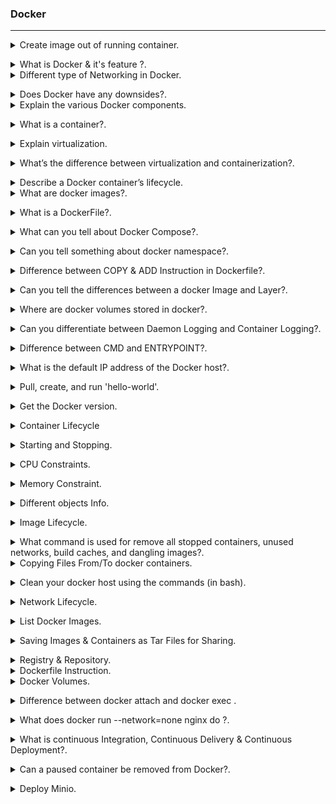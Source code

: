 ### Docker
--------------------------------------------------------------------------------------
<details>
<summary>Create image out of running container.</code></summary><br><b>

docker commit [OPTIONS] CONTAINER [REPOSITORY[:TAG]]

```shell
docker commit my-container my-image:my-tag
```

`my-container` is the name or ID of the running container.
`my-image` is the name of the new image.
`my-tag` is the optional tag for the new image.

</b></details>

<details>
<summary>What is Docker & it's feature ?.</code></summary><br><b>

Docker is an open-source containerization platform. It is used to automate the deployment of any application, using lightweight, portable containers.

Docker’s most essential features include:

* Application agility
* Developer productivity
* Easy modeling
* Operational efficiencies
* Placement and affinity
* Version control
</b></details>

<details>
<summary> Different type of Networking in Docker.</code></summary><br><b>

• bridge:  The default network driver. If you don’t specify a driver, this is the type of network you are creating. Bridge networks are usually used when your applications run in standalone containers that need to communicate, are best when you need multiple containers to communicate on the same Docker host.

• host: For standalone containers, remove network isolation between the container and the Docker host, and use the host’s networking directly, are best when the network stack should not be isolated from the Docker host, but you want other aspects of the container to be isolated. 

• overlay: Overlay networks connect multiple Docker daemons together and enable swarm services to communicate with each other. You can also use overlay networks to facilitate communication between a swarm service and a standalone container, or between two standalone containers on different Docker daemons. This strategy removes the need to do OS-level routing between these containers. are best when you need containers running on different Docker hosts to communicate, or when multiple applications work together using swarm services.

• macvlan: Macvlan networks allow you to assign a MAC address to a container, making it appear as a physical device on your network. The Docker daemon routes traffic to containers by their MAC addresses. Using the macvlan driver is sometimes the best choice when dealing with legacy applications that expect to be directly connected to the physical network, rather than routed through the Docker host’s network stack, are best when you are migrating from a VM setup or need your containers to look like physical hosts on your network, each with a unique MAC address.

• none: For this container, disable all networking. Usually used in conjunction with a custom network driver. none is not available for swarm services. 
</b></details>

<details>
<summary> Does Docker have any downsides?.</code></summary><br><b>

Docker isn’t perfect. It comes with its share of drawbacks, including:

* Lacks a storage option.
* Monitoring options are less than ideal.
* You can’t automatically reschedule inactive nodes.
* Automatic horizontal scaling set up is complicated.
</b></details>

<details>
<summary> Explain the various Docker components.</code></summary><br><b>

* `Docker Client`: Performs Docker build pull and run operations to open up communication with the Docker Host. The Docker command then employs Docker API to call any queries to run.

* `Docker Host`: Contains Docker daemon, containers, and associated images. The Docker daemon establishes a connection with the Registry. The stored images are the type of metadata dedicated to containerized applications.

* `Registry`: This is where Docker images are stored. There are two of them, 

public registry and  private one. 
Docker Hub and Docker Cloud are two public registries available for use by anyone.
</b></details>


<details>
<summary> What is a container?.</code></summary><br><b>

Containers are deployed applications bundled with all necessary dependencies and configuration files. All of the elements share the same OS kernel  and run as isolated systems in the host operating system.. Since the container isn’t tied to any one IT infrastructure, it can run on a different system or the cloud.
</b></details>

<details>
<summary> Explain virtualization.</code></summary><br><b>

A hypervisor is a software that makes virtualization happen because of which is sometimes referred to as the Virtual Machine Monitor. This divides the resources of the host system and allocates them to each guest environment installed such as a server, data storage, or application.
Virtualization lets you divide a system into a series of separate sections, each one acting as a distinct individual system. The virtual environment is called a virtual machine.

* Native Hypervisor: This type is also called a Bare-metal Hypervisor and runs directly on the underlying host system which also ensures direct access to the host hardware which is why it does not require base OS.

* Hosted Hypervisor: This type makes use of the underlying host operating system which has the existing OS installed.


</b></details>

<details>
<summary> What’s the difference between virtualization and containerization?.</code></summary><br><b>

Virtualization is an abstract version of a physical machine, while containerization is the abstract version of an application.
</b></details>


<details>
<summary> Describe a Docker container’s lifecycle.</code></summary><br><b>

* Create container
* Run container
* Pause container
* Unpause container
* Start container
* Stop container
* Restart container
* Kill container
* Destroy container
</b></details>

<details>
<summary> What are docker images?.</code></summary><br><b>

They are executable packages(bundled with application code & dependencies, software packages, etc.) for the purpose of creating containers. 
Docker images can be deployed to any docker environment and the containers can be spun up there to run the application.
</b></details>

<details>
<summary> What is a DockerFile?.</code></summary><br><b>

It is a  file that has all Instructions which need to build a docker image. filename should be `Dockerfile`
</b></details>

<details>
<summary> What can you tell about Docker Compose?.</code></summary><br><b>

It is a YAML file consisting of all the details regarding various services, networks, and volumes that are needed for setting up the Docker-based application. So, docker-compose is used for creating multiple containers, host them and establish communication between them. For the purpose of communication amongst the containers, ports are exposed by each and every container.
</b></details>

<details>
<summary> Can you tell something about docker namespace?.</code></summary><br><b>

A namespace is basically a Linux feature that ensures OS resources partition in a mutually exclusive manner. This forms the core concept behind containerization as namespaces introduce a layer of isolation amongst the containers. In docker, the namespaces ensure that the containers are portable and they don't affect the underlying host. Examples for namespace types that are currently being supported by Docker – PID, Mount, User, Network, IPC.
</b></details>

<details>
<summary> Difference between COPY & ADD Instruction in Dockerfile?.</code></summary><br><b>

Both the commands have similar functionality, but COPY is more preferred because of its higher transparency level than that of ADD.

* COPY provides just the basic support of copying local files into the container whereas

* ADD provides additional features like remote URL and tar extraction support.
</b></details>


<details>
<summary> Can you tell the differences between a docker Image and Layer?.</code></summary><br><b>

Image: This is built up from a series of read-only layers of instructions. An image corresponds to the docker container and is used for speedy operation due to the caching mechanism of each step.

Layer: Each layer corresponds to an instruction of the image’s Dockerfile. In simple words, the layer is also an image but it is the image of the instructions run.

The result of building a dockerfile is an image. Whereas the instructions present in this file add the layers to the image. The layers can be thought of as intermediate images. 
</b></details>

<details>
<summary>  Where are docker volumes stored in docker?.</code></summary><br><b>

Volumes are created and managed by Docker and cannot be accessed by non-docker entities. They are stored in Docker host filesystem at 
/var/lib/docker/volumes/
</b></details>

<details>
<summary> Can you differentiate between Daemon Logging and Container Logging?.</code></summary><br><b>

In docker, logging is supported at 2 levels and they are logging at the Daemon level or logging at the Container level.
Daemon Level has kind of logging has four levels- Debug, Info, Error, and Fatal.
- Debug has all the data that happened during the execution of the daemon process.
- Info carries all the information along with the error information during the execution of the daemon process.
- Errors have those errors that occurred during the execution of the daemon process.
- Fatal has the fatal errors that occurred during the execution.

Container Level:
- Container level logging can be done using the command: sudo docker run –it <container_name> /bin/bash
- In order to check for the container level logs, we can run the command: sudo docker logs <container_id>

</b></details>

<details>
<summary> Difference between CMD and ENTRYPOINT?.</code></summary><br><b>

* `CMD` command provides executable defaults for an executing container. In case the executable has to be omitted then the usage of ENTRYPOINT instruction along with the JSON array format has to be incorporated.

* `ENTRYPOINT` specifies that the instruction within it will always be run when the container starts. 
This command provides an option to configure the parameters and the executables. If the DockerFile does not have this command, then it would still get inherited from the base image mentioned in the FROM instruction.

* Most commonly used ENTRYPOINT is /bin/sh or /bin/bash for most of the base images.As part of good practices, every DockerFile should have at least one of these two commands.
</b></details>

<details>
<summary> What is the default IP address of the Docker host?.</code></summary><br><b>

` 172.17. 0.0/16`
</b></details>

<details>
<summary> Pull, create, and run 'hello-world'.</code></summary><br><b>

` docker run hello-world`
</b></details>

<details>
<summary> Get the Docker version.</code></summary><br><b>

` docker version `
</b></details>

<details>
<summary> Container Lifecycle</code></summary><br><b>

* [`docker create`](https://docs.docker.com/engine/reference/commandline/create) creates a container but does not start it.
* [`docker rename`](https://docs.docker.com/engine/reference/commandline/rename/) allows the container to be renamed.
* [`docker run`](https://docs.docker.com/engine/reference/commandline/run) creates and starts a container in one operation.
* [`docker rm`](https://docs.docker.com/engine/reference/commandline/rm) deletes a container.
* [`docker update`](https://docs.docker.com/engine/reference/commandline/update/) updates a container's resource limits.

If you want a transient container, 

`docker run --rm` : will remove the container after it stops.

`docker run -v $HOSTDIR:$DOCKERDIR` : To map a directory on the host to a docker container.

If you want to remove also the volumes associated with the container, the deletion of the container must include the `-v` switch like in `docker rm -v`.
</b></details>


<details>
<summary> Starting and Stopping.</code></summary><br><b>

* [`docker start`](https://docs.docker.com/engine/reference/commandline/start) starts a container so it is running.
* [`docker stop`](https://docs.docker.com/engine/reference/commandline/stop) stops a running container.
* [`docker restart`](https://docs.docker.com/engine/reference/commandline/restart) stops and starts a container.
* [`docker pause`](https://docs.docker.com/engine/reference/commandline/pause/) pauses a running container, "freezing" it in place.
* [`docker unpause`](https://docs.docker.com/engine/reference/commandline/unpause/) will unpause a running container.
* [`docker wait`](https://docs.docker.com/engine/reference/commandline/wait) blocks until running container stops.
* [`docker kill`](https://docs.docker.com/engine/reference/commandline/kill) sends a SIGKILL to a running container.
* [`docker attach`](https://docs.docker.com/engine/reference/commandline/attach) will connect to a running container.

If you want to detach from a running container, use `Ctrl + p, Ctrl + q`.
If you want to integrate a container with a [host process manager](https://docs.docker.com/engine/admin/host_integration/), start the daemon with `-r=false` then use `docker start -a`.

If you want to expose container ports through the host, see the [exposing ports](#exposing-ports) section.

Restart policies on crashed docker instances are [covered here](http://container42.com/2014/09/30/docker-restart-policies/).
</b></details>

<details>
<summary> CPU Constraints.</code></summary><br><b>


You can limit CPU, either using a percentage of all CPUs, or by using specific cores.  

For example, you can tell the [`cpu-shares`](https://docs.docker.com/engine/reference/run/#/cpu-share-constraint) setting.  The setting is a bit strange -- 1024 means 100% of the CPU, so if you want the container to take 50% of all CPU cores, you should specify 512.  See <https://goldmann.pl/blog/2014/09/11/resource-management-in-docker/#_cpu> for more:

```sh
docker run -it -c 512 agileek/cpuset-test
```

You can also only use some CPU cores using [`cpuset-cpus`](https://docs.docker.com/engine/reference/run/#/cpuset-constraint).  See <https://agileek.github.io/docker/2014/08/06/docker-cpuset/> for details and some nice videos:

```sh
docker run -it --cpuset-cpus=0,4,6 agileek/cpuset-test
```

Note that Docker can still **see** all of the CPUs inside the container -- it just isn't using all of them.  See <https://github.com/docker/docker/issues/20770> for more details.
</b></details>

<details>
<summary> Memory Constraint.</code></summary><br><b>

You can also set [memory constraints](https://docs.docker.com/engine/reference/run/#/user-memory-constraints) on Docker:

```sh
docker run -it -m 300M ubuntu:14.04 /bin/bash
```
</b></details>

<details>
<summary> Different objects Info.</code></summary><br><b>

* [`docker ps`](https://docs.docker.com/engine/reference/commandline/ps) shows running containers.
* [`docker logs`](https://docs.docker.com/engine/reference/commandline/logs) gets logs from container.  (You can use a custom log driver, but logs is only available for `json-file` and `journald` in 1.10).
* [`docker inspect`](https://docs.docker.com/engine/reference/commandline/inspect) looks at all the info on a container (including IP address).
* [`docker events`](https://docs.docker.com/engine/reference/commandline/events) gets events from container.
* [`docker port`](https://docs.docker.com/engine/reference/commandline/port) shows public facing port of container.
* [`docker top`](https://docs.docker.com/engine/reference/commandline/top) shows running processes in container.
* [`docker stats`](https://docs.docker.com/engine/reference/commandline/stats) shows containers' resource usage statistics.
* [`docker diff`](https://docs.docker.com/engine/reference/commandline/diff) shows changed files in the container's FS.

`docker ps -a` shows running and stopped containers.

`docker stats --all` shows a list of all containers, default shows just running.
</b></details>

<details>
<summary> Image Lifecycle.</code></summary><br><b>

* [`docker images`](https://docs.docker.com/engine/reference/commandline/images) shows all images.
* [`docker import`](https://docs.docker.com/engine/reference/commandline/import) creates an image from a tarball.
* [`docker build`](https://docs.docker.com/engine/reference/commandline/build) creates image from Dockerfile.
* [`docker commit`](https://docs.docker.com/engine/reference/commandline/commit) creates image from a container, pausing it temporarily if it is running.
* [`docker rmi`](https://docs.docker.com/engine/reference/commandline/rmi) removes an image.
* [`docker load`](https://docs.docker.com/engine/reference/commandline/load) loads an image from a tar archive as STDIN, including images and tags (as of 0.7).
* [`docker save`](https://docs.docker.com/engine/reference/commandline/save) saves an image to a tar archive stream to STDOUT with all parent layers, tags & versions (as of 0.7).
* [`docker history`](https://docs.docker.com/engine/reference/commandline/history) shows history of image.
* [`docker tag`](https://docs.docker.com/engine/reference/commandline/tag) tags an image to a name (local or registry).

</b></details>

<details>
<summary> What command is used for remove all stopped containers, unused networks, build caches, and dangling images?.</code></summary><br><b>

` docker system prune -f`

* `docker system prune`
* `docker volume prune`
* `docker network prune`
* `docker container prune`
* `docker image prune`
</b></details>

<details>
<summary> Copying Files From/To  docker containers.</code></summary><br><b>

` docker cp myfile.txt ccae4670f030:/usr/share`

Syntax to Copy from Container to Docker Host  
` docker cp {options} CONTAINER:SRC_PATH DEST_PATH `
</b></details>

<details>
<summary> Clean your docker host using the commands (in bash).</code></summary><br><b>
 
` docker stop  $(docker ps -aq) `
` docker rm -f $(docker ps -a -q) `
` docker volume rm $(docker volume ls -q) `
</b></details>

<details>
<summary> Network Lifecycle.</code></summary><br><b>


* [`docker network connect`](https://docs.docker.com/engine/reference/commandline/network_connect/) NETWORK CONTAINER Connect a container to a network
* [`docker network disconnect`](https://docs.docker.com/engine/reference/commandline/network_disconnect/) NETWORK CONTAINER Disconnect a container from a network

You can specify a [specific IP address for a container](https://blog.jessfraz.com/post/ips-for-all-the-things/):

```sh
# create a new bridge network with your subnet and gateway for your ip block
docker network create --subnet 203.0.113.0/24 --gateway 203.0.113.254 iptastic

# run a nginx container with a specific ip in that block
$ docker run --rm -it --net iptastic --ip 203.0.113.2 nginx

# curl the ip from any other place (assuming this is a public ip block duh)
$ curl 203.0.113.2
```
</b></details>

<details>
<summary> List Docker Images.</code></summary><br><b>

`docker images` : to list Docker Images.

`docker images -a` : Show all images(default hides intermediate images).

`docker images alpine:3.7` : List images by name and tag.

`docker images --no-trunc` : List the full length image IDs.

`docker images --filter=reference='alpine'` : List images with filter.

</b></details>

<details>
<summary> Saving Images & Containers as Tar Files for Sharing.</code></summary><br><b>

save and load work with Docker images.

save works with Docker images. It saves everything needed to build a container from scratch. Use this command if you want to share an image with others.

load works with Docker images. Use this command if you want to run an image exported with save. Unlike pull, which requires connecting to a Docker registry, load can import from anywhere (e.g. a file system, URLs).

export works with Docker containers, and it exports a snapshot of the container’s file system. Use this command if you want to share or back up the result of building an image.

import works with the file system of an exported container, and it imports it as a Docker image. Use this command if you have an exported file system you want to explore or use as a layer for a new image.

Load an image from file:

```sh
docker load < my_image.tar.gz
```

Save an existing image:

```sh
docker save my_image:my_tag | gzip > my_image.tar.gz
```

Import a container as an image from file:

```sh
cat my_container.tar.gz | docker import - my_image:my_tag
```

Export an existing container:

```sh
docker export my_container | gzip > my_container.tar.gz
```

Difference between loading a saved image and importing an exported container as an image.

Loading an image using the `load` command creates a new image including its history.  
Importing a container as an image using the `import` command creates a new image excluding the history which results in a smaller image size compared to loading an image.
</b></details>

<details>
<summary> Registry & Repository.</code></summary><br><b>

A repository is a *hosted* collection of tagged images that together create the file system for a container.

A registry is a *host* -- a server that stores repositories and provides an HTTP API for [managing the uploading and downloading of repositories](https://docs.docker.com/engine/tutorials/dockerrepos/).

Docker.com hosts its own [index](https://hub.docker.com/) to a central registry which contains a large number of repositories.  Having said that, the central docker registry [does not do a good job of verifying images](https://titanous.com/posts/docker-insecurity) and should be avoided if you're worried about security.

* [`docker login`](https://docs.docker.com/engine/reference/commandline/login) to login to a registry.
* [`docker logout`](https://docs.docker.com/engine/reference/commandline/logout) to logout from a registry.
* [`docker search`](https://docs.docker.com/engine/reference/commandline/search) searches registry for image.
* [`docker pull`](https://docs.docker.com/engine/reference/commandline/pull) pulls an image from registry to local machine.
* [`docker push`](https://docs.docker.com/engine/reference/commandline/push) pushes an image to the registry from local machine.
</b></details>

<details>
<summary> Dockerfile Instruction.</code></summary><br><b>


* [.dockerignore](https://docs.docker.com/engine/reference/builder/#dockerignore-file)
* [FROM](https://docs.docker.com/engine/reference/builder/#from) Sets the Base Image for subsequent instructions.
* [MAINTAINER (deprecated - use LABEL instead)](https://docs.docker.com/engine/reference/builder/#maintainer-deprecated) Set the Author field of the generated images.
* [RUN](https://docs.docker.com/engine/reference/builder/#run) execute any commands in a new layer on top of the current image and commit the results.
* [CMD](https://docs.docker.com/engine/reference/builder/#cmd) provide defaults for an executing container.
* [EXPOSE](https://docs.docker.com/engine/reference/builder/#expose) informs Docker that the container listens on the specified network ports at runtime.  NOTE: does not actually make ports accessible.
* [ENV](https://docs.docker.com/engine/reference/builder/#env) sets environment variable.
* [ADD](https://docs.docker.com/engine/reference/builder/#add) copies new files, directories or remote file to container.  Invalidates caches. Avoid `ADD` and use `COPY` instead.
* [COPY](https://docs.docker.com/engine/reference/builder/#copy) copies new files or directories to container.  By default this copies as root regardless of the USER/WORKDIR settings.  Use `--chown=<user>:<group>` to give ownership to another user/group.  (Same for `ADD`.)
* [ENTRYPOINT](https://docs.docker.com/engine/reference/builder/#entrypoint) configures a container that will run as an executable.
* [VOLUME](https://docs.docker.com/engine/reference/builder/#volume) creates a mount point for externally mounted volumes or other containers.
* [USER](https://docs.docker.com/engine/reference/builder/#user) sets the user name for following RUN / CMD / ENTRYPOINT commands.
* [WORKDIR](https://docs.docker.com/engine/reference/builder/#workdir) sets the working directory.
* [ARG](https://docs.docker.com/engine/reference/builder/#arg) defines a build-time variable.
* [ONBUILD](https://docs.docker.com/engine/reference/builder/#onbuild) adds a trigger instruction when the image is used as the base for another build.
* [STOPSIGNAL](https://docs.docker.com/engine/reference/builder/#stopsignal) sets the system call signal that will be sent to the container to exit.
* [LABEL](https://docs.docker.com/config/labels-custom-metadata/) apply key/value metadata to your images, containers, or daemons.
* [SHELL](https://docs.docker.com/engine/reference/builder/#shell) override default shell is used by docker to run commands.
* [HEALTHCHECK](https://docs.docker.com/engine/reference/builder/#healthcheck) tells docker how to test a container to check that it is still working.
</b></details>

<details>
<summary> Docker Volumes.</code></summary><br><b>

* [`docker volume create`](https://docs.docker.com/engine/reference/commandline/volume_create/)
* [`docker volume rm`](https://docs.docker.com/engine/reference/commandline/volume_rm/)
* [`docker volume ls`](https://docs.docker.com/engine/reference/commandline/volume_ls/)
* [`docker volume inspect`](https://docs.docker.com/engine/reference/commandline/volume_inspect/)

Volumes are useful in situations where you can't use links (which are TCP/IP only). For instance, if you need to have two docker instances communicate by leaving stuff on the filesystem.

You can mount them in several docker containers at once, using `docker run --volumes-from`.

Because volumes are isolated filesystems, they are often used to store state from computations between transient containers. That is, you can have a stateless and transient container run from a recipe, blow it away, and then have a second instance of the transient container pick up from where the last one left off.

See [advanced volumes](http://crosbymichael.com/advanced-docker-volumes.html) for more details. [Container42](http://container42.com/2014/11/03/docker-indepth-volumes/) is also helpful.
</b></details>

<details>
<summary> Difference between docker attach and docker exec
.</code></summary><br><b>

* `docker attach` command allows you to attach to a running container using the container’s ID or name, either to view its ongoing output or to control it interactively. You can attach to the same contained process multiple times simultaneously, screen sharing style, or quickly view the progress of your detached process.

command docker attach is for attaching to the existing process. So when you exit, you exit the existing process.

If we use docker attach, we can use only one instance of shell. So if we want open new terminal with new instance of container’s shell, we just need run docker exec

If the docker container was started using /bin/bash command, you can access it using attach, if not then you need to execute the command to create a bash instance inside the container using exec. Attach isn’t for running an extra thing in a container, it’s for attaching to the running process.

To stop a container, use CTRL-c. This key sequence sends SIGKILL to the container. If –sig-proxy is true (the default),CTRL-c sends a SIGINT to the container. You can detach from a container and leave it running using the CTRL-p CTRL-q key sequence.

* `docker exec` is specifically for running new things in a already started container, be it a shell or some other process. The docker exec command runs a new command in a running container.

The command started using docker exec only runs while the container’s primary process (PID 1) is running, and it is not restarted if the container is restarted.

exec command works only on already running container. If the container is currently stopped, you need to first run it. So now you can run any command in running container just knowing its ID (or name)

</b></details>

<details>
<summary> What does docker run --network=none nginx do ?.</code></summary><br><b>

Disables all incoming and outgoing networking.
</b></details>

<details>
<summary> What is continuous Integration, Continuous Delivery & Continuous Deployment?.</code></summary><br><b>

`Continuous Integration (CI)` is a DevOps software development practice that enables the developers to merge their code changes in the central repository. That way, automated builds and tests can be run. The amendments by the developers are validated by creating a built and running an automated test against them.
In the case of Continuous Integration, a tremendous amount of emphasis is placed on testing automation to check on the application. This is to know if it is broken whenever new commits are integrated into the main branch.

`Continuous Delivery (CD)` is a DevOps practice that refers to the building, testing, and delivering improvements to the software code. The phase is referred to as the extension of the Continuous Integration phase to make sure that new changes can be released to the customers quickly in a substantial manner. This can be simplified as, though you have automated testing, the release process is also automated, and any deployment can occur at any time with just one click of a button.
Continuous Delivery gives you the power to decide whether to make the releases daily, weekly, or whenever the business requires it. The maximum benefits of Continuous Delivery can only be yielded if they release small batches, which are easy to troubleshoot if any glitch occurs.

`Continuous Deployment (CD)` is the final stage in the pipeline that refers to the automatic releasing of any developer changes from the repository to the production.
Continuous Deployment ensures that any change that passes through the stages of production is released to the end-users. There is absolutely no way other than any failure in the test that may stop the deployment of new changes to the output. This step is a great way to speed up the feedback loop with customers and is free from human intervention

</b></details>

<details>
<summary> Can a paused container be removed from Docker?.</code></summary><br><b>

No, it is not possible! A container MUST be in the stopped state before we can remove it.
</b></details>

<details>
<summary> Deploy Minio.</code></summary><br><b>

`docker run -d -p  9000:9000   -e "MINIO_ROOT_USER=admin"   -e "MINIO_ROOT_PASSWORD=123Dhiru!"   -v /mnt/data:/data   minio/minio server /data `

`mc config host add local http://172.17.0.2:9000 admin 123Dhiru! --api S3v4 --lookup auto `

`mc find local/test --newer-than 2d0h0m --ignore '*.html'`
</b></details>
